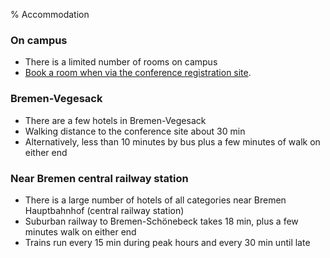 % Accommodation

### On campus

* There is a limited number of rooms on campus
* [Book a room when via the conference registration site](../../Registration/). 

### Bremen-Vegesack

* There are a few hotels in Bremen-Vegesack
* Walking distance to the conference site about 30 min
* Alternatively, less than 10 minutes by bus plus a few minutes of walk on either end

### Near Bremen central railway station

* There is a large number of hotels of all categories near Bremen Hauptbahnhof (central railway station)
* Suburban railway to Bremen-Schönebeck takes 18 min, plus a few minutes walk on either end
* Trains run every 15 min during peak hours and every 30 min until late



